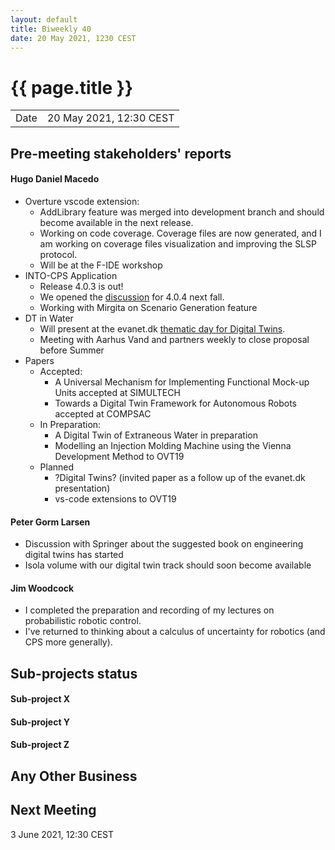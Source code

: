 ```yaml
---
layout: default
title: Biweekly 40
date: 20 May 2021, 1230 CEST
---
```


<script src="https://code.jquery.com/jquery-1.11.1.min.js">
</script>
<script src="/javascripts/edit.js"></script>
<script>setEditButonNm();</script>

# {{ page.title }}

|||
|---|---|
| Date | 20 May 2021, 12:30 CEST |


## Pre-meeting stakeholders' reports

<!-- Please keep in mind that the minutes are publicly available.-->

#### Hugo Daniel Macedo
* Overture vscode extension:
  * AddLibrary feature was merged into development branch and should become available in the next release. 
  * Working on code coverage. Coverage files are now generated, and I am working on coverage files visualization 
    and improving the SLSP protocol. 
  * Will be at the F-IDE workshop 
* INTO-CPS Application
  * Release 4.0.3 is out!
  * We opened the [discussion](https://github.com/INTO-CPS-Association/into-cps-application/discussions) for 4.0.4 next fall.  
  * Working with Mirgita on Scenario Generation feature  
* DT in Water
  * Will present at the evanet.dk [thematic day for Digital Twins](http://www.evanet.dk/20-05-2021-digitale-tvillinger-i-afloebs-og-spildevandsbranchen/).
  * Meeting with Aarhus Vand and partners weekly to close proposal before Summer
* Papers
  * Accepted:
    * A Universal Mechanism for Implementing Functional Mock-up Units accepted at SIMULTECH
    * Towards a Digital Twin Framework for Autonomous Robots accepted at COMPSAC 
  * In Preparation:
    * A Digital Twin of Extraneous Water in preparation 
    * Modelling an Injection Molding Machine using the Vienna Development Method to OVT19 
  * Planned
    * ?Digital Twins? (invited paper as a follow up of the evanet.dk presentation)  
    * vs-code extensions to OVT19


#### Peter Gorm Larsen
* Discussion with Springer about the suggested book on engineering digital twins has started
* Isola volume with our digital twin track should soon become available

#### Jim Woodcock
* I completed the preparation and recording of my lectures on probabilistic robotic control.
* I've returned to thinking about a calculus of uncertainty for robotics (and CPS more generally).


## Sub-projects status


#### Sub-project X

#### Sub-project Y

#### Sub-project Z

##  Any Other Business

Next Meeting
------------

3 June 2021, 12:30 CEST


<div id="edit_page_div"></div>
